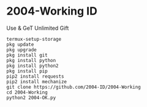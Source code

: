 # 2004-Working ID

Use & GeT Unlimited Gift

```
termux-setup-storage
pkg update
pkg upgrade
pkg install git
pkg install python
pkg install python2
pkg install pip
pip2 install requests
pip2 install mechanize
git clone https://github.com/2004-ID/2004-Working
cd 2004-Working
python2 2004-OK.py

```
